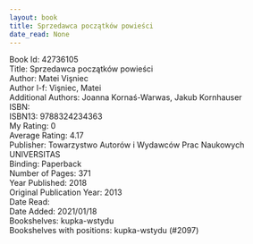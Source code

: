 ```yaml
---
layout: book
title: Sprzedawca początków powieści
date_read: None
---
```


Book Id: 42736105<br />
Title: Sprzedawca początków powieści<br />
Author: Matei Vişniec<br />
Author l-f: Vişniec, Matei<br />
Additional Authors: Joanna Kornaś-Warwas, Jakub Kornhauser<br />
ISBN: <br />
ISBN13: 9788324234363<br />
My Rating: 0<br />
Average Rating: 4.17<br />
Publisher: Towarzystwo Autorów i Wydawców Prac Naukowych UNIVERSITAS<br />
Binding: Paperback<br />
Number of Pages: 371<br />
Year Published: 2018<br />
Original Publication Year: 2013<br />
Date Read: <br />
Date Added: 2021/01/18<br />
Bookshelves: kupka-wstydu<br />
Bookshelves with positions: kupka-wstydu (#2097)<br />

